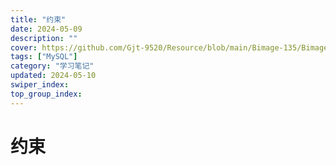 ```yaml
---
title: "约束"
date: 2024-05-09
description: ""
cover: https://github.com/Gjt-9520/Resource/blob/main/Bimage-135/Bimage11.jpg?raw=true
tags: ["MySQL"]
category: "学习笔记"
updated: 2024-05-10
swiper_index: 
top_group_index: 
---
```


# 约束


